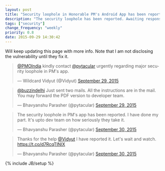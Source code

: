 ```yaml
---
layout: post
title: "Security loophole in Honorable PM's Android App has been reported"
description: "The security loophole has been reported. Awaiting response from developer team."
tags: ["security"]
change_frequency: "weekly"
priority: 0.8
date: 2015-09-29 14:30:42
---
```


Will keep updating this page with more info. Note that I am not disclosing the vulnerability until they fix it. 

<blockquote class="twitter-tweet" lang="en"><p lang="en" dir="ltr"><a href="https://twitter.com/PMOIndia">@PMOIndia</a> kindly contact <a href="https://twitter.com/pytacular">@pytacular</a> urgently regarding major security loophole in PM&#39;s app.</p>&mdash; Wildcard Vidyut (@Vidyut) <a href="https://twitter.com/Vidyut/status/648927096794972160">September 29, 2015</a></blockquote>

<blockquote class="twitter-tweet" lang="en"><p lang="en" dir="ltr"><a href="https://twitter.com/buzzindelhi">@buzzindelhi</a> Just sent two mails. All the instructions are in the mail. You may forward the PDF version to developer team.</p>&mdash; Bhavyanshu Parasher (@pytacular) <a href="https://twitter.com/pytacular/status/649010243796504576">September 29, 2015</a></blockquote>

<blockquote class="twitter-tweet" lang="en"><p lang="en" dir="ltr">The security loophole in PM&#39;s app has been reported. I have done my part. It&#39;s upto dev team on how seriously they take it.</p>&mdash; Bhavyanshu Parasher (@pytacular) <a href="https://twitter.com/pytacular/status/649028325671727104">September 30, 2015</a></blockquote>

<blockquote class="twitter-tweet" lang="en"><p lang="en" dir="ltr">Thanks for the help <a href="https://twitter.com/Vidyut">@Vidyut</a>&#10;I have reported it. Let&#39;s wait and watch.  &#10;<a href="https://t.co/d7RcqTINIX">https://t.co/d7RcqTINIX</a></p>&mdash; Bhavyanshu Parasher (@pytacular) <a href="https://twitter.com/pytacular/status/649030025518288896">September 30, 2015</a></blockquote>

<script async src="//platform.twitter.com/widgets.js" charset="utf-8"></script>


{% include JB/setup %}
